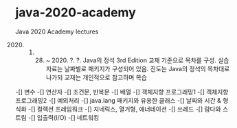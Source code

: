 # java-2020-academy

Java 2020 Academy lectures

2020. 1.  28. ~ 2020. ?. ?.
              Java의 정석 3rd Edition 교재 기준으로 목차를 구성.
              실습 자료는 날짜별로 패키지가 구성되어 있음.
              진도는 Java의 정석의 목차대로 나가되 교재는 개인적으로 참고하며 복습

-[] 변수
-[] 연산자
-[] 조건문, 반복문
-[] 배열
-[] 객체지향 프로그래밍1
-[] 객체지향 프로그래밍2
-[] 예외처리
-[] java.lang 패키지와 유용한 클래스
-[] 날짜와 시간 & 형식화
-[] 컬렉션 프레임워크
-[] 지네릭스, 열거형, 애너테이션
-[] 쓰레드
-[] 람다와 스트림
-[] 입출력(I/O)
-[] 네트워킹
